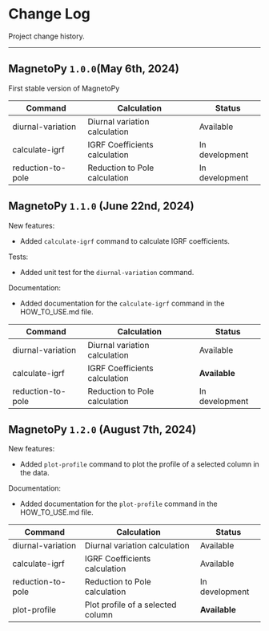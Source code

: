 # Change Log
Project change history.

---
## MagnetoPy ```1.0.0```(May 6th, 2024)

First stable version of MagnetoPy


| **Command**                | **Calculation**                             |**Status**                                   |
|----------------------------|---------------------------------------------|---------------------------------------------|
| diurnal-variation	         | Diurnal variation calculation               | Available                                   |
| calculate-igrf	         | IGRF Coefficients calculation               | In development                              |
| reduction-to-pole          | Reduction to Pole calculation               | In development                              |

## MagnetoPy ```1.1.0``` (June 22nd, 2024)

New features:

- Added `calculate-igrf` command to calculate IGRF coefficients.

Tests:

- Added unit test for the `diurnal-variation` command.

Documentation:

- Added documentation for the `calculate-igrf` command in the HOW_TO_USE.md file.

| **Command**                | **Calculation**                             |**Status**                                   |
|----------------------------|---------------------------------------------|---------------------------------------------|
| diurnal-variation	         | Diurnal variation calculation               | Available                                   |
| calculate-igrf	         | IGRF Coefficients calculation               | **Available**                              |
| reduction-to-pole          | Reduction to Pole calculation               | In development                              |

## MagnetoPy ```1.2.0``` (August 7th, 2024)

New features:

- Added `plot-profile` command to plot the profile of a selected column in the data.

Documentation:

- Added documentation for the `plot-profile` command in the HOW_TO_USE.md file.

| **Command**                | **Calculation**                             |**Status**                                   |
|----------------------------|---------------------------------------------|---------------------------------------------|
| diurnal-variation	         | Diurnal variation calculation               | Available                                   |
| calculate-igrf	         | IGRF Coefficients calculation               | Available                                   |
| reduction-to-pole          | Reduction to Pole calculation               | In development                              |
| plot-profile               | Plot profile of a selected column           | **Available**                              |